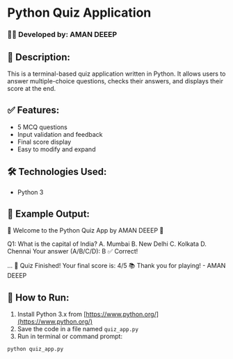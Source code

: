 # Python Quiz Application

### 👨‍💻 Developed by: AMAN DEEEP

## 📌 Description:
This is a terminal-based quiz application written in Python. It allows users to answer multiple-choice questions, checks their answers, and displays their score at the end.

## ✅ Features:
- 5 MCQ questions
- Input validation and feedback
- Final score display
- Easy to modify and expand

## 🛠️ Technologies Used:
- Python 3

## 🚀 Example Output:

🎉 Welcome to the Python Quiz App by AMAN DEEEP 🎉

Q1: What is the capital of India?
A. Mumbai
B. New Delhi
C. Kolkata
D. Chennai
Your answer (A/B/C/D): B
✅ Correct!

...
🏁 Quiz Finished! Your final score is: 4/5
📚 Thank you for playing! - AMAN DEEEP


## 🚀 How to Run:

1. Install Python 3.x from [https://www.python.org/](https://www.python.org/)
2. Save the code in a file named `quiz_app.py`
3. Run in terminal or command prompt:
```bash
python quiz_app.py
